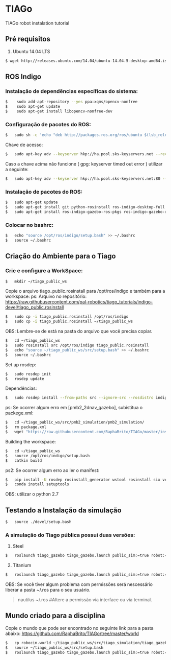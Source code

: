 # TIAGo
TIAGo robot instalation tutorial

## Pré requisitos
  1. Ubuntu 14.04 LTS
```sh
$ wget http://releases.ubuntu.com/14.04/ubuntu-14.04.5-desktop-amd64.iso
```
## ROS Indigo
### Instalação de dependências específicas do sistema:
```sh
$    sudo add-apt-repository --yes ppa:xqms/opencv-nonfree
$    sudo apt-get update
$    sudo apt-get install libopencv-nonfree-dev
```
###  Configuração de pacotes do ROS:
```sh
$   sudo sh -c 'echo "deb http://packages.ros.org/ros/ubuntu $(lsb_release -sc) main" > /etc/apt/sources.list.d/ros-latest.list'
```
Chave de acesso:
```sh
$   sudo apt-key adv --keyserver hkp://ha.pool.sks-keyservers.net --recv-key 421C365BD9FF1F717815A3895523BAEEB01FA116
```
Caso a chave acima não funcione ( gpg: keyserver timed out error ) utilizar a seguinte:
```sh
$   sudo apt-key adv --keyserver hkp://ha.pool.sks-keyservers.net:80 --recv-key 421C365BD9FF1F717815A3895523BAEEB01FA116
```
 ### Instalação de pacotes do ROS: 
 ```sh
$   sudo apt-get update
$   sudo apt-get install git python-rosinstall ros-indigo-desktop-full python-catkin-tools ros-indigo-joint-state-controller ros-indigo-twist-mux ros-indigo-ompl ros-indigo-controller-manager ros-indigo-moveit-core ros-indigo-moveit-ros-perception ros-indigo-moveit-ros-move-group ros-indigo-moveit-kinematics ros-indigo-moveit-ros-planning-interface ros-indigo-moveit-simple-controller-manager ros-indigo-moveit-planners-ompl ros-indigo-joy ros-indigo-joy-teleop ros-indigo-teleop-tools ros-indigo-control-toolbox ros-indigo-sound-play ros-indigo-navigation ros-indigo-eband-local-planner ros-indigo-depthimage-to-laserscan  ros-indigo-openslam-gmapping ros-indigo-gmapping ros-indigo-moveit-commander ros-indigo-geometry-experimental ros-indigo-hokuyo-node ros-indigo-sick-tim ros-indigo-humanoid-nav-msgs ros-indigo-moveit-ros-visualization
$   sudo apt-get install ros-indigo-gazebo-ros-pkgs ros-indigo-gazebo-ros-control

```
### Colocar no bashrc:
```sh
$   echo "source /opt/ros/indigo/setup.bash" >> ~/.bashrc
$   source ~/.bashrc
```
## Criação do Ambiente para o Tiago
### Crie e configure a WorkSpace:
```sh
$   mkdir ~/tiago_public_ws
```
Copie o arquivo tiago_public.rosinstall para /opt/ros/indigo e também para a workspace:
ps: Arquivo no repositório: https://raw.githubusercontent.com/pal-robotics/tiago_tutorials/indigo-devel/tiago_public.rosinstall

```sh
$   sudo cp -i tiago_public.rosinstall /opt/ros/indigo
$   sudo cp -i tiago_public.rosinstall ~/tiago_public_ws
``` 
OBS: Lembre-se de está na pasta do arquivo que você precisa copiar.
```sh
$   cd ~/tiago_public_ws
$   sudo rosinstall src /opt/ros/indigo tiago_public.rosinstall
$   echo "source ~/tiago_public_ws/src/setup.bash" >> ~/.bashrc
$   source ~/.bashrc
```
Set up rosdep:
```sh
$   sudo rosdep init
$   rosdep update
```
Dependências:
```sh
$   sudo rosdep install --from-paths src --ignore-src --rosdistro indigo --skip-keys="opencv2 opencv2-nonfree pal_laser_filters speed_limit sensor_to_cloud"
```

ps: Se ocorrer algum erro em [pmb2_2dnav_gazebo], subistitua o packege.xml:
```sh
$   cd ~/tiago_public_ws/src/pmb2_simulation/pmb2_simulation/
$   rm package.xml
$   wget "https://raw.githubusercontent.com/RaphaBrito/TIAGo/master/install/package.xml"
```

Building the workspace:
```sh
$   cd ~/tiago_public_ws
$   source /opt/ros/indigo/setup.bash
$   catkin build
```

ps2: Se ocorrer algum erro ao ler o manifest:
```sh
$	pip install -U rosdep rosinstall_generator wstool rosinstall six vcstools empy
$	conda install setuptools
```
OBS: utilizar o python 2.7

## Testando a Instalação da simulação
```sh
$   source ./devel/setup.bash
```
  ### A simulação do Tiago pública possui duas versões:
1. Steel
```sh
$   roslaunch tiago_gazebo tiago_gazebo.launch public_sim:=true robot:=steel
```
2. Titanium
```sh
$   roslaunch tiago_gazebo tiago_gazebo.launch public_sim:=true robot:=titanium
```
OBS: Se você tiver algum problema com permissões será nescessário liberar a pasta ~/.ros para o seu usuário.
> nautilus
> ~/.ros
> #Altere a permissão via interface ou via terminal.

## Mundo criado para a disciplina 

Copie o mundo que pode ser encontrado no seguinte link para a pasta abaixo:
https://github.com/RaphaBrito/TIAGo/tree/master/world
```sh
$   cp robocin.world ~/tiago_public_ws/src/tiago_simulation/tiago_gazebo/worlds
$   source ~/tiago_public_ws/src/setup.bash
$   roslaunch tiago_gazebo tiago_gazebo.launch public_sim:=true robot:=titanium world:=robocin

```

